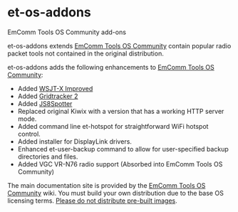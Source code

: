 # et-os-addons
EmComm Tools OS Community add-ons

et-os-addons extends [EmComm Tools OS Community](https://github.com/thetechprepper/emcomm-tools-os-community) contain popular radio packet tools not contained in the original distribution.

et-os-addons adds the following enhancements to [EmComm Tools OS Community](https://github.com/thetechprepper/emcomm-tools-os-community):
- Added [WSJT-X Improved](https://wsjt-x-improved.sourceforge.io/)
- Added [Gridtracker 2](https://gridtracker.org/)
- Added [JS8Spotter](https://kf7mix.com/js8spotter.html)
- Replaced original Kiwix with a version that has a working HTTP server mode.
- Added command line et-hotspot for straightforward WiFi hotspot control.
- Added installer for DisplayLink drivers.
- Enhanced et-user-backup command to allow for user-specified backup directories and files.
- Added VGC VR-N76 radio support (Absorbed into EmComm Tools OS Community)

The main documentation site is provided by the [EmComm Tools OS Community](https://community.emcommtools.com/getting-stated/) wiki.
You must build your own distribution due to the base OS licensing terms. [Please do not distribute pre-built images](https://ubuntu.com/legal/intellectual-property-policy#1-summary).
